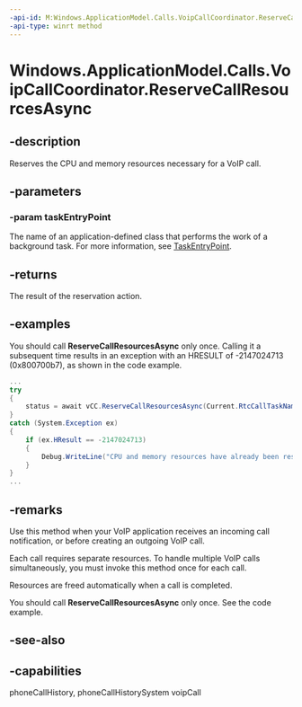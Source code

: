 ```yaml
---
-api-id: M:Windows.ApplicationModel.Calls.VoipCallCoordinator.ReserveCallResourcesAsync(System.String)
-api-type: winrt method
---
```


<!-- Method syntax
public Windows.Foundation.IAsyncOperation<Windows.ApplicationModel.Calls.VoipPhoneCallResourceReservationStatus> ReserveCallResourcesAsync(System.String taskEntryPoint)
-->

# Windows.ApplicationModel.Calls.VoipCallCoordinator.ReserveCallResourcesAsync

## -description
Reserves the CPU and memory resources necessary for a VoIP call.

## -parameters
### -param taskEntryPoint
The name of an application-defined class that performs the work of a background task. For more information, see [TaskEntryPoint](../windows.applicationmodel.background/backgroundtaskbuilder_taskentrypoint.md).

## -returns
The result of the reservation action.

## -examples
You should call **ReserveCallResourcesAsync** only once. Calling it a subsequent time results in an exception with an HRESULT of -2147024713 (0x800700b7), as shown in the code example.

```csharp
...
try
{
    status = await vCC.ReserveCallResourcesAsync(Current.RtcCallTaskName);
}
catch (System.Exception ex)
{
    if (ex.HResult == -2147024713)
    {
        Debug.WriteLine("CPU and memory resources have already been reserved for your application. Ignore the return value from your call to ReserveCallResourcesAsync, and proceed to handle a new VoIP call.");
    }
}
...
```

## -remarks
Use this method when your VoIP application receives an incoming call notification, or before creating an outgoing VoIP call.

Each call requires separate resources. To handle multiple VoIP calls simultaneously, you must invoke this method once for each call.

Resources are freed automatically when a call is completed.

You should call **ReserveCallResourcesAsync** only once. See the code example.

## -see-also

## -capabilities
phoneCallHistory, phoneCallHistorySystem
voipCall
